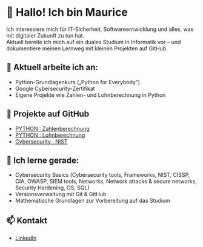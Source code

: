 # 👋 Hallo! Ich bin Maurice

Ich interessiere mich für IT-Sicherheit, Softwareentwicklung und alles, was mit digitaler Zukunft zu tun hat.  
Aktuell bereite ich mich auf ein duales Studium in Informatik vor – und dokumentiere meinen Lernweg mit kleinen Projekten auf GitHub.

## 🔧 Aktuell arbeite ich an:
- Python-Grundlagenkurs („Python for Everybody“)
- Google Cybersecurity-Zertifikat
- Eigene Projekte wie Zahlen- und Lohnberechnung in Python

## 📁 Projekte auf GitHub
- [PYTHON : Zahlenberechnung](https://github.com/mauricezilian/zahlenberechnung)
- [PYTHON : Lohnberechnung](https://github.com/mauricezilian/lohnberechnung)
- [Cybersecurity : NIST](https://github.com/mauricezilian/Arbeitsprobe_Cybersecurity_NIST)

## 🌱 Ich lerne gerade:
- Cybersecurity Basics (Cybersecurity tools, Frameworks, NIST, CISSP, CIA, OWASP, SIEM tools, Networks, Network attacks & secure networks, Security Hardening, OS, SQL)
- Versionsverwaltung mit Git & GitHub
- Mathematische Grundlagen zur Vorbereitung auf das Studium

## 📫 Kontakt
- [LinkedIn](https://linkedin.com/in/mauricezilian)
